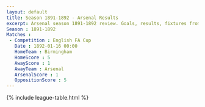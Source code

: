 ```yaml
---
layout: default
title: Season 1891-1892 - Arsenal Results 
excerpt: Arsenal season 1891-1892 review. Goals, results, fixtures from the 1891-1892 season on History of Arsenal Football Club
Season : 1891-1892
Matches :
 - Competition : English FA Cup
   Date : 1892-01-16 00:00
   HomeTeam : Birmingham
   HomeScore : 5
   AwayScore : 1
   AwayTeam : Arsenal
   ArsenalScore : 1
   OppositionScore : 5
---
```



{% include league-table.html %}